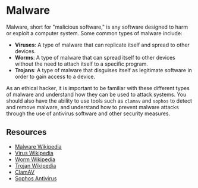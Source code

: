 # Malware

Malware, short for "malicious software," is any software designed to harm or exploit a computer system. Some common types of malware include:

- **Viruses**: A type of malware that can replicate itself and spread to other devices.
- **Worms**: A type of malware that can spread itself to other devices without the need to attach itself to a specific program.
- **Trojans**: A type of malware that disguises itself as legitimate software in order to gain access to a device.

As an ethical hacker, it is important to be familiar with these different types of malware and understand how they can be used to attack systems. You should also have the ability to use tools such as `clamav` and `sophos` to detect and remove malware, and understand how to prevent malware attacks through the use of antivirus software and other security measures.

## Resources

- [Malware Wikipedia](https://en.wikipedia.org/wiki/Malware)
- [Virus Wikipedia](https://en.wikipedia.org/wiki/Computer_virus)
- [Worm Wikipedia](https://en.wikipedia.org/wiki/Computer_worm)
- [Trojan Wikipedia](https://en.wikipedia.org/wiki/Trojan_(computing))
- [ClamAV](https://www.clamav.net/)
- [Sophos Antivirus](https://www.sophos.com/en-us/products/free-tools/sophos-antivirus.aspx)
